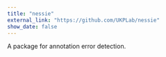 ```yaml
---
title: "nessie"
external_link: "https://github.com/UKPLab/nessie"
show_date: false
---
```


A package for annotation error detection.